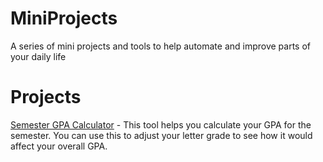 # MiniProjects
A series of mini projects and tools to help automate and improve parts of your daily life

# Projects
<a href = 'https://github.com/jessicapeng/MiniProjects/tree/main/Semester%20GPA%20Calculator'>Semester GPA Calculator</a> - This tool helps you calculate your GPA for the semester. You can use this to adjust your letter grade to see how it would affect your overall GPA.


